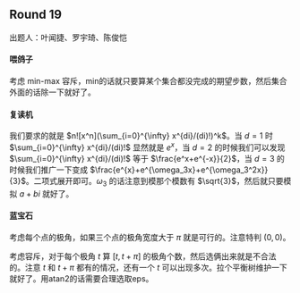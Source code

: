## Round 19

出题人：叶闻捷、罗宇琦、陈俊恺

#### 喂鸽子

考虑 min-max 容斥，min的话就只要算某个集合都没完成的期望步数，然后集合外面的话除一下就好了。

#### 复读机

我们要求的就是 $n![x^n](\sum_{i=0}^{\infty} x^{di}/(di)!)^k$。当 $d=1$ 时 $\sum_{i=0}^{\infty} x^{di}/(di)!$ 显然就是 $e^x$，当 $d=2$ 的时候我们可以发现 $\sum_{i=0}^{\infty} x^{di}/(di)!$ 等于 $\frac{e^x+e^{-x}}{2}$，当 $d=3$ 的时候我们推广一下变成 $\frac{e^{x}+e^{\omega_3x}+e^{\omega_3^2x}}{3}$。二项式展开即可。$\omega_3$ 的话注意到模那个模数有 $\sqrt{3}$，然后就只要模拟 $a+bi$ 就好了。

#### 蓝宝石

考虑每个点的极角，如果三个点的极角宽度大于 $\pi$ 就是可行的。注意特判 $(0,0)$。

考虑容斥，对于每个极角 $t$ 算 $[t,t+\pi]$ 的极角个数，然后选俩出来就是不合法的。注意 $t$ 和 $t+\pi$ 都有的情况，还有一个 $t$ 可以出现多次。拉个平衡树维护一下就好了。用atan2的话需要合理选取eps。